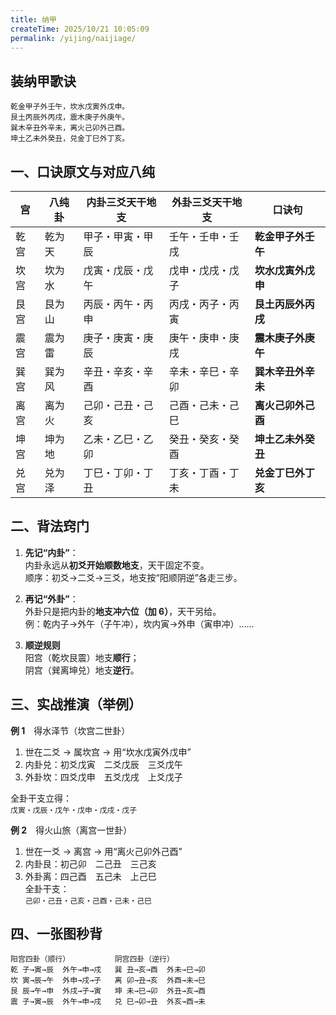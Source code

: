 ```yaml
---
title: 纳甲
createTime: 2025/10/21 10:05:09
permalink: /yijing/naijiage/
---
```



## 装纳甲歌诀

```
乾金甲子外壬午，坎水戊寅外戊申。
艮土丙辰外丙戌，震木庚子外庚午。
巽木辛丑外辛未，离火己卯外己酉。
坤土乙未外癸丑，兑金丁巳外丁亥。
```

## 一、口诀原文与对应八纯

| 宫 | 八纯卦 | 内卦三爻天干地支 | 外卦三爻天干地支 | 口诀句 |
|----|--------|------------------|------------------|--------|
| 乾宫 | 乾为天 | 甲子・甲寅・甲辰 | 壬午・壬申・壬戌 | **乾金甲子外壬午** |
| 坎宫 | 坎为水 | 戊寅・戊辰・戊午 | 戊申・戊戌・戊子 | **坎水戊寅外戊申** |
| 艮宫 | 艮为山 | 丙辰・丙午・丙申 | 丙戌・丙子・丙寅 | **艮土丙辰外丙戌** |
| 震宫 | 震为雷 | 庚子・庚寅・庚辰 | 庚午・庚申・庚戌 | **震木庚子外庚午** |
| 巽宫 | 巽为风 | 辛丑・辛亥・辛酉 | 辛未・辛巳・辛卯 | **巽木辛丑外辛未** |
| 离宫 | 离为火 | 己卯・己丑・己亥 | 己酉・己未・己巳 | **离火己卯外己酉** |
| 坤宫 | 坤为地 | 乙未・乙巳・乙卯 | 癸丑・癸亥・癸酉 | **坤土乙未外癸丑** |
| 兑宫 | 兑为泽 | 丁巳・丁卯・丁丑 | 丁亥・丁酉・丁未 | **兑金丁巳外丁亥** |


## 二、背法窍门

1. **先记“内卦”**：  
   内卦永远从**初爻开始顺数地支**，天干固定不变。  
   顺序：初爻→二爻→三爻，地支按“阳顺阴逆”各走三步。

2. **再记“外卦”**：  
   外卦只是把内卦的**地支冲六位（加 6）**，天干另给。  
   例：乾内子→外午（子午冲），坎内寅→外申（寅申冲）……

3. **顺逆规则**  
   阳宫（乾坎艮震）地支**顺行**；  
   阴宫（巽离坤兑）地支**逆行**。

## 三、实战推演（举例）

**例 1**　得水泽节（坎宫二世卦）  
1. 世在二爻 → 属坎宫 → 用“坎水戊寅外戊申”  
2. 内卦兑：初爻戊寅　二爻戊辰　三爻戊午  
3. 外卦坎：四爻戊申　五爻戊戌　上爻戊子  

全卦干支立得：  
`戊寅・戊辰・戊午・戊申・戊戌・戊子`

**例 2**　得火山旅（离宫一世卦）  
1. 世在一爻 → 离宫 → 用“离火己卯外己酉”  
2. 内卦艮：初己卯　二己丑　三己亥  
3. 外卦离：四己酉　五己未　上己巳  
全卦干支：  
`己卯・己丑・己亥・己酉・己未・己巳`


## 四、一张图秒背

```
阳宫四卦（顺行）          阴宫四卦（逆行）
乾 子→寅→辰  外午→申→戌   巽 丑→亥→酉  外未→巳→卯
坎 寅→辰→午  外申→戌→子   离 卯→丑→亥  外酉→未→巳
艮 辰→午→申  外戌→子→寅   坤 未→巳→卯  外丑→亥→酉
震 子→寅→辰  外午→申→戌   兑 巳→卯→丑  外亥→酉→未
```
